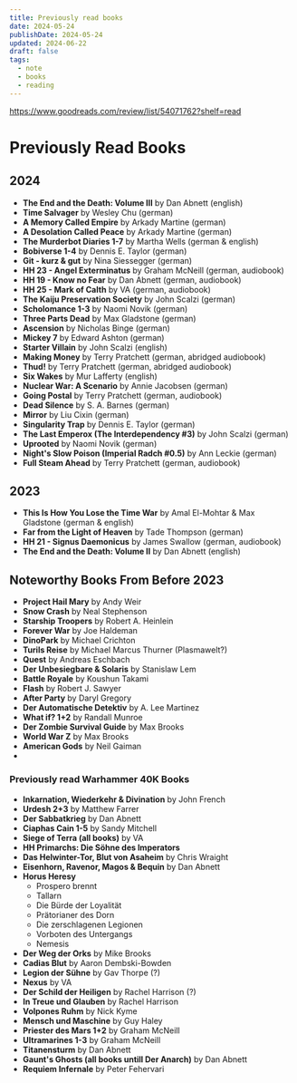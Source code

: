 ```yaml
---
title: Previously read books
date: 2024-05-24
publishDate: 2024-05-24
updated: 2024-06-22
draft: false
tags:
  - note
  - books
  - reading
---
```


https://www.goodreads.com/review/list/54071762?shelf=read
 
# Previously Read Books

## 2024

- **The End and the Death: Volume III** by Dan Abnett (english)
- **Time Salvager** by Wesley Chu (german)
- **A Memory Called Empire** by Arkady Martine (german)
- **A Desolation Called Peace** by Arkady Martine (german)
- **The Murderbot Diaries 1-7** by Martha Wells (german & english)
- **Bobiverse 1-4** by Dennis E. Taylor (german)
- **Git - kurz & gut** by Nina Siessegger (german)
- **HH 23 - Angel Exterminatus** by Graham McNeill (german, audiobook)
- **HH 19 - Know no Fear** by Dan Abnett (german, audiobook)
- **HH 25 - Mark of Calth** by VA (german, audiobook)
- **The Kaiju Preservation Society** by John Scalzi (german)
- **Scholomance 1-3** by Naomi Novik (german)
- **Three Parts Dead** by Max Gladstone (german)
- **Ascension** by Nicholas Binge (german)
- **Mickey 7** by Edward Ashton (german)
- **Starter Villain** by John Scalzi (english)
- **Making Money** by Terry Pratchett (german, abridged audiobook)
- **Thud!** by Terry Pratchett (german, abridged audiobook)
- **Six Wakes** by Mur Lafferty (english)
- **Nuclear War: A Scenario** by Annie Jacobsen (german)
- **Going Postal** by Terry Pratchett (german, audiobook)
- **Dead Silence** by S. A. Barnes (german)
- **Mirror** by Liu Cixin (german)
- **Singularity Trap** by Dennis E. Taylor (german)
- **The Last Emperox (The Interdependency #3)** by John Scalzi (german)
- **Uprooted** by Naomi Novik (german)
- **Night's Slow Poison (Imperial Radch #0.5)** by Ann Leckie (german)
- **Full Steam Ahead** by Terry Pratchett (german, audiobook)

## 2023

- **This Is How You Lose the Time War** by Amal El-Mohtar & Max Gladstone (german & english)
- **Far from the Light of Heaven** by Tade Thompson (german)
- **HH 21 - Signus Daemonicus** by James Swallow (german, audiobook)
- **The End and the Death: Volume II** by Dan Abnett (english)

## Noteworthy Books From Before 2023

- **Project Hail Mary** by Andy Weir
- **Snow Crash** by Neal Stephenson
- **Starship Troopers** by Robert A. Heinlein
- **Forever War** by Joe Haldeman
- **DinoPark** by Michael Crichton
- **Turils Reise** by Michael Marcus Thurner (Plasmawelt?)
- **Quest** by Andreas Eschbach
- **Der Unbesiegbare & Solaris** by Stanislaw Lem
- **Battle Royale** by Koushun Takami
- **Flash** by Robert J. Sawyer
- **After Party** by Daryl Gregory
- **Der Automatische Detektiv** by A. Lee Martinez
- **What if? 1+2** by Randall Munroe
- **Der Zombie Survival Guide** by Max Brooks
- **World War Z** by Max Brooks
- **American Gods** by Neil Gaiman
- 

### Previously read Warhammer 40K Books

- **Inkarnation, Wiederkehr & Divination** by John French
- **Urdesh 2+3** by Matthew Farrer
- **Der Sabbatkrieg** by Dan Abnett
- **Ciaphas Cain 1-5** by Sandy Mitchell
- **Siege of Terra (all books)** by VA
- **HH Primarchs: Die Söhne des Imperators**
- **Das Helwinter-Tor, Blut von Asaheim** by Chris Wraight
- **Eisenhorn, Ravenor, Magos & Bequin** by Dan Abnett
- **Horus Heresy**
	- Prospero brennt
	- Tallarn
	- Die Bürde der Loyalität
	- Prätorianer des Dorn
	- Die zerschlagenen Legionen
	- Vorboten des Untergangs
	- Nemesis
- **Der Weg der Orks** by Mike Brooks
- **Cadias Blut** by Aaron Dembski-Bowden
- **Legion der Sühne** by Gav Thorpe (?)
- **Nexus** by VA
- **Der Schild der Heiligen** by Rachel Harrison (?)
- **In Treue und Glauben** by Rachel Harrison
- **Volpones Ruhm** by Nick Kyme
- **Mensch und Maschine** by Guy Haley
- **Priester des Mars 1+2** by Graham McNeill
- **Ultramarines 1-3** by Graham McNeill
- **Titanensturm** by Dan Abnett
- **Gaunt's Ghosts (all books untill Der Anarch)** by Dan Abnett
- **Requiem Infernale** by Peter Fehervari
